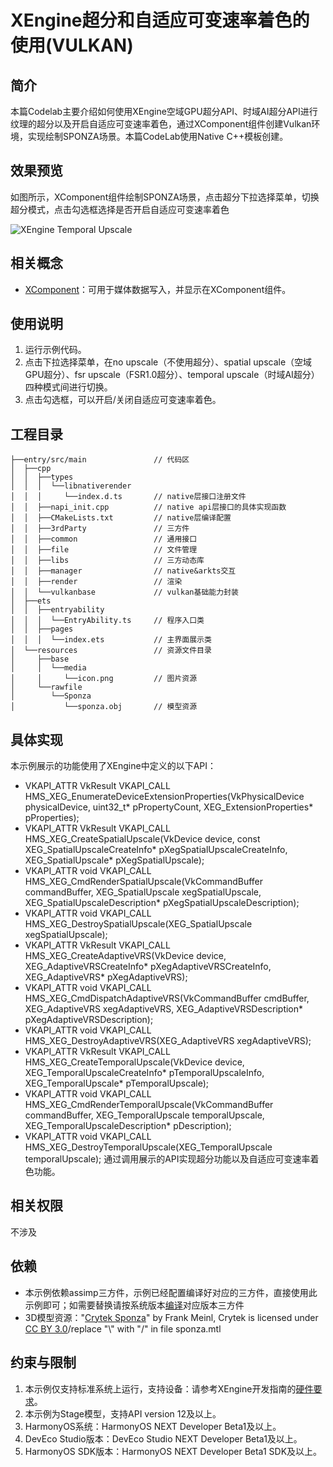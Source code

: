 # XEngine超分和自适应可变速率着色的使用(VULKAN)

## 简介

本篇Codelab主要介绍如何使用XEngine空域GPU超分API、时域AI超分API进行纹理的超分以及开启自适应可变速率着色，通过XComponent组件创建Vulkan环境，实现绘制SPONZA场景。本篇CodeLab使用Native C++模板创建。

## 效果预览

如图所示，XComponent组件绘制SPONZA场景，点击超分下拉选择菜单，切换超分模式，点击勾选框选择是否开启自适应可变速率着色

![XEngine Temporal Upscale](screenshots/device/XEngine_VULKAN_Temporal_Upscale_Example.png)

## 相关概念
- [XComponent](https://developer.huawei.com/consumer/cn/doc/harmonyos-references/ts-basic-components-xcomponent)：可用于媒体数据写入，并显示在XComponent组件。

## 使用说明

1. 运行示例代码。
2. 点击下拉选择菜单，在no upscale（不使用超分）、spatial upscale（空域GPU超分）、fsr upscale（FSR1.0超分）、temporal upscale（时域AI超分）四种模式间进行切换。
3. 点击勾选框，可以开启/关闭自适应可变速率着色。

## 工程目录
```
├──entry/src/main	         	// 代码区
│  ├──cpp
│  │  ├──types
│  │  │  └──libnativerender
│  │  │    	└──index.d.ts      	// native层接口注册文件
│  │  ├──napi_init.cpp          // native api层接口的具体实现函数
│  │  ├──CMakeLists.txt         // native层编译配置
│  │  ├──3rdParty               // 三方件
│  │  ├──common                 // 通用接口
│  │  ├──file                   // 文件管理
│  │  ├──libs                   // 三方动态库
│  │  ├──manager                // native&arkts交互
│  │  ├──render                 // 渲染
│  │  └──vulkanbase             // vulkan基础能力封装
│  ├──ets
│  │  ├──entryability
│  │  │  └──EntryAbility.ts 	// 程序入口类
│  │  ├──pages
│  │  │  └──index.ets       	// 主界面展示类
│  └──resources                 // 资源文件目录
│     ├──base
│     │  └──media
│     │     └──icon.png        	// 图片资源
│     └──rawfile
│        └──Sponza
│           └──sponza.obj     	// 模型资源
```

## 具体实现
本示例展示的功能使用了XEngine中定义的以下API：
* VKAPI_ATTR VkResult VKAPI_CALL HMS_XEG_EnumerateDeviceExtensionProperties(VkPhysicalDevice physicalDevice, uint32_t* pPropertyCount, XEG_ExtensionProperties* pProperties);
* VKAPI_ATTR VkResult VKAPI_CALL HMS_XEG_CreateSpatialUpscale(VkDevice device, const XEG_SpatialUpscaleCreateInfo*  pXegSpatialUpscaleCreateInfo, XEG_SpatialUpscale* pXegSpatialUpscale);
* VKAPI_ATTR void VKAPI_CALL HMS_XEG_CmdRenderSpatialUpscale(VkCommandBuffer commandBuffer, XEG_SpatialUpscale xegSpatialUpscale, XEG_SpatialUpscaleDescription* pXegSpatialUpscaleDescription);
* VKAPI_ATTR void VKAPI_CALL HMS_XEG_DestroySpatialUpscale(XEG_SpatialUpscale xegSpatialUpscale);
* VKAPI_ATTR VkResult VKAPI_CALL HMS_XEG_CreateAdaptiveVRS(VkDevice device, XEG_AdaptiveVRSCreateInfo* pXegAdaptiveVRSCreateInfo, XEG_AdaptiveVRS* pXegAdaptiveVRS);
* VKAPI_ATTR void VKAPI_CALL HMS_XEG_CmdDispatchAdaptiveVRS(VkCommandBuffer cmdBuffer, XEG_AdaptiveVRS xegAdaptiveVRS, XEG_AdaptiveVRSDescription* pXegAdaptiveVRSDescription);
* VKAPI_ATTR void VKAPI_CALL HMS_XEG_DestroyAdaptiveVRS(XEG_AdaptiveVRS xegAdaptiveVRS);
* VKAPI_ATTR VkResult VKAPI_CALL HMS_XEG_CreateTemporalUpscale(VkDevice device, XEG_TemporalUpscaleCreateInfo* pTemporalUpscaleInfo, XEG_TemporalUpscale* pTemporalUpscale);
* VKAPI_ATTR void VKAPI_CALL HMS_XEG_CmdRenderTemporalUpscale(VkCommandBuffer commandBuffer, XEG_TemporalUpscale temporalUpscale, XEG_TemporalUpscaleDescription* pDescription);
* VKAPI_ATTR void VKAPI_CALL HMS_XEG_DestroyTemporalUpscale(XEG_TemporalUpscale temporalUpscale);
通过调用展示的API实现超分功能以及自适应可变速率着色功能。

## 相关权限

不涉及

## 依赖

* 本示例依赖assimp三方件，示例已经配置编译好对应的三方件，直接使用此示例即可；如需要替换请按系统版本[编译](https://gitee.com/openharmony-sig/tpc_c_cplusplus/tree/master)对应版本三方件
* 3D模型资源："[Crytek Sponza](https://casual-effects.com/data/)" by Frank Meinl, Crytek is licensed under [CC BY 3.0](https://creativecommons.org/licenses/by/3.0/)/replace "\\\" with "/" in file sponza.mtl

## 约束与限制

1. 本示例仅支持标准系统上运行，支持设备：请参考XEngine开发指南的[硬件要求](https://developer.huawei.com/consumer/cn/doc/harmonyos-guides/xengine-kit-preparations)。
2. 本示例为Stage模型，支持API version 12及以上。
3. HarmonyOS系统：HarmonyOS NEXT Developer Beta1及以上。
4. DevEco Studio版本：DevEco Studio NEXT Developer Beta1及以上。
5. HarmonyOS SDK版本：HarmonyOS NEXT Developer Beta1 SDK及以上。